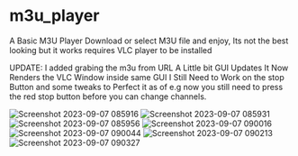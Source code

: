 # m3u_player
A Basic M3U Player Download or select M3U file and enjoy, Its not the best looking but it works requires VLC player to be installed

UPDATE: I added grabing the m3u from URL A Little bit GUI Updates It Now Renders the VLC Window inside same GUI I Still Need to Work on the stop Button and some 
tweaks to Perfect it as of e.g now you still need to press the red stop button before you can change channels.


![Screenshot 2023-09-07 085916](https://github.com/Moe-Dahan/m3u_player/assets/83793097/61a4e1e1-c2d7-4349-8258-1f0f415a211b)
![Screenshot 2023-09-07 085931](https://github.com/Moe-Dahan/m3u_player/assets/83793097/1af4b01e-ea6e-41c1-9af9-92985fbdc339)
![Screenshot 2023-09-07 085956](https://github.com/Moe-Dahan/m3u_player/assets/83793097/127aaa25-cf0d-4de8-ac80-3dfc64bd4360)
![Screenshot 2023-09-07 090016](https://github.com/Moe-Dahan/m3u_player/assets/83793097/f3bc8237-9ffc-4440-b356-83ead365bf92)
![Screenshot 2023-09-07 090044](https://github.com/Moe-Dahan/m3u_player/assets/83793097/f0ffd626-ceed-420e-8ed6-6530b0fc460d)
![Screenshot 2023-09-07 090213](https://github.com/Moe-Dahan/m3u_player/assets/83793097/cb1081a5-3c3a-457c-8763-fef7c7dec9ff)
![Screenshot 2023-09-07 090327](https://github.com/Moe-Dahan/m3u_player/assets/83793097/9fe98c1c-8718-41ce-a23e-9796185741f2)

